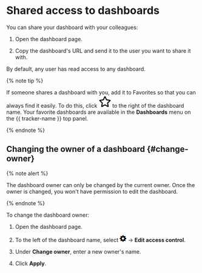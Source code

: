 # Shared access to dashboards

You can share your dashboard with your colleagues:

1. Open the dashboard page.

1. Copy the dashboard's URL and send it to the user you want to share it with.

By default, any user has read access to any dashboard.

{% note tip %}

If someone shares a dashboard with you, add it to Favorites so that you can always find it easily. To do this, click ![](../../_assets/tracker/svg/favourites.svg) to the right of the dashboard name. Your favorite dashboards are available in the **Dashboards** menu on the {{ tracker-name }} top panel.

{% endnote %}


## Changing the owner of a dashboard {#change-owner}

{% note alert %}

The dashboard owner can only be changed by the current owner. Once the owner is changed, you won't have permission to edit the dashboard.

{% endnote %}

To change the dashboard owner:

1. Open the dashboard page.

1. To the left of the dashboard name, select ![](../../_assets/tracker/icon-settings.png) → **Edit access control**.

1. Under **Change owner**, enter a new owner's name.

1. Click **Apply**.